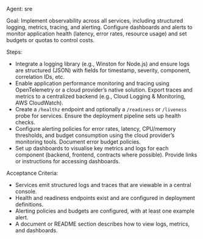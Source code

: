 Agent: sre

Goal: Implement observability across all services, including structured logging, metrics, tracing, and alerting. Configure dashboards and alerts to monitor application health (latency, error rates, resource usage) and set budgets or quotas to control costs.

Steps:
- Integrate a logging library (e.g., Winston for Node.js) and ensure logs are structured (JSON) with fields for timestamp, severity, component, correlation IDs, etc.
- Enable application performance monitoring and tracing using OpenTelemetry or a cloud provider’s native solution. Export traces and metrics to a centralized backend (e.g., Cloud Logging & Monitoring, AWS CloudWatch).
- Create a `/healthz` endpoint and optionally a `/readiness` or `/liveness` probe for services. Ensure the deployment pipeline sets up health checks.
- Configure alerting policies for error rates, latency, CPU/memory thresholds, and budget consumption using the cloud provider’s monitoring tools. Document error budget policies.
- Set up dashboards to visualise key metrics and logs for each component (backend, frontend, contracts where possible). Provide links or instructions for accessing dashboards.

Acceptance Criteria:
- Services emit structured logs and traces that are viewable in a central console.
- Health and readiness endpoints exist and are configured in deployment definitions.
- Alerting policies and budgets are configured, with at least one example alert.
- A document or README section describes how to view logs, metrics, and dashboards.
